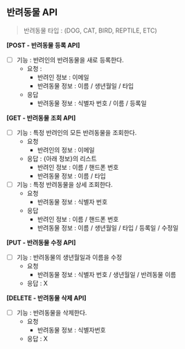 ## 반려동물 API

> 반려동물 타입 : (DOG, CAT, BIRD, REPTILE, ETC)

**[POST - 반려동물 등록 API]**

- [ ] 기능 : 반려인의 반려동물을 새로 등록한다.
    - 요청 :
        - 반려인 정보 : 이메일
        - 반려동물 정보 : 이름 / 생년월일 / 타입
    - 응답
        - 반려동물 정보 : 식별자 번호 / 이름 / 등록일

**[GET - 반려동물 조회 API]**

- [ ] 기능 : 특정 반려인의 모든 반려동물을 조회한다.
    - 요청
        - 반려인의 정보 : 이메일
    - 응답 : {아래 정보}의 리스트
        - 반려인 정보 : 이름 / 핸드폰 번호
        - 반려동물 정보 : 이름 / 타입
- [ ] 기능 : 특정 반려동물을 상세 조회한다.
    - 요청
        - 반려동물 정보 : 식별자 번호
    - 응답
        - 반려인 정보 : 이름 / 핸드폰 번호
        - 반려동물 정보 : 이름 / 생년월일 / 타입 / 등록일 / 수정일

**[PUT - 반려동물 수정 API]**

- [ ] 기능 : 반려동물의 생년월일과 이름을 수정
    - 요청
        - 반려동물 정보 : 식별자 번호 / 생년월일 / 반려동물 이름
    - 응답 : X

**[DELETE - 반려동물 삭제 API]**

- [ ] 기능 : 반려동물을 삭제한다.
    - 요청
        - 반려동물 정보 : 식별자번호
    - 응답 : X
